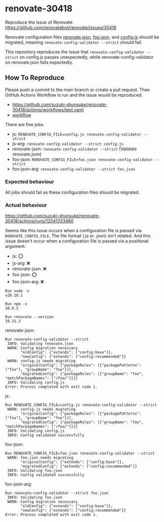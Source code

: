 # renovate-30418

Reproduce the issue of Renovate. https://github.com/renovatebot/renovate/issues/30418

Renovate configuration files [renovate.json](renovate.json), [foo.json](foo.json), and [config.js](config.js) should be migrated, meaning `renovate-config-validator --strict` should fail.

This repository reproduces the issue that `renovate-config-validator --strict` on config.js passes unexpectedly, while renovate-config-validator on renovate.json fails expectedly.

## How To Reproduce

Please push a commit to the main branch or create a pull request.
Then GitHub Actions Workflow is run and the issue would be reproduced.

- https://github.com/suzuki-shunsuke/renovate-30418/actions/workflows/test.yaml
- [workflow](.github/workflows/test.yaml)

There are five jobs.

- js: `RENOVATE_CONFIG_FILE=config.js renovate-config-validator --strict`
- js-arg: `renovate-config-validator --strict config.js`
- renovate-json: `renovate-config-validator --strict` (Validate renovate.json)
- foo-json: `RENOVATE_CONFIG_FILE=foo.json renovate-config-validator --strict`
- foo-json-arg: `renovate-config-validator --strict foo.json`

### Expected behaviour

All jobs should fail as these configuration files should be migrated.

### Actual behaviour

https://github.com/suzuki-shunsuke/renovate-30418/actions/runs/12041333480

Seems like this issue occurs when a configuration file is passed via `RENOVATE_CONFIG_FILE`.
The file format (.js or .json) isn't related.
And this issue doesn't occur when a configuration file is passed via a positional argument.

- js: :o:
- js-arg: :x:
- renovate-json: :x:
- foo-json: :o:
- foo-json-arg: :x:

```
Run node -v
v20.18.1

Run npm -v
10.8.2

Run renovate --version
39.31.3
```

renovate-json:

```
Run renovate-config-validator --strict
 INFO: Validating renovate.json
 WARN: Config migration necessary
       "oldConfig": {"extends": ["config:base"]},
       "newConfig": {"extends": ["config:recommended"]}
 WARN: config.js needs migrating
       "originalConfig": {"packageRules": [{"packagePatterns": ["foo"], "groupName": "foo"}]},
       "migratedConfig": {"packageRules": [{"groupName": "foo", "matchPackageNames": ["/foo/"]}]}
 INFO: Validating config.js
Error: Process completed with exit code 1.
```

js:

```
Run RENOVATE_CONFIG_FILE=config.js renovate-config-validator --strict
 WARN: config.js needs migrating
       "originalConfig": {"packageRules": [{"packagePatterns": ["foo"], "groupName": "foo"}]},
       "migratedConfig": {"packageRules": [{"groupName": "foo", "matchPackageNames": ["/foo/"]}]}
 INFO: Validating config.js
 INFO: Config validated successfully
```

foo-json:

```
Run RENOVATE_CONFIG_FILE=foo.json renovate-config-validator --strict
 WARN: foo.json needs migrating
       "originalConfig": {"extends": ["config:base"]},
       "migratedConfig": {"extends": ["config:recommended"]}
 INFO: Validating foo.json
 INFO: Config validated successfully
```

foo-json-arg:

```
Run renovate-config-validator --strict foo.json
 INFO: Validating foo.json
 WARN: Config migration necessary
       "oldConfig": {"extends": ["config:base"]},
       "newConfig": {"extends": ["config:recommended"]}
Error: Process completed with exit code 1.
```
